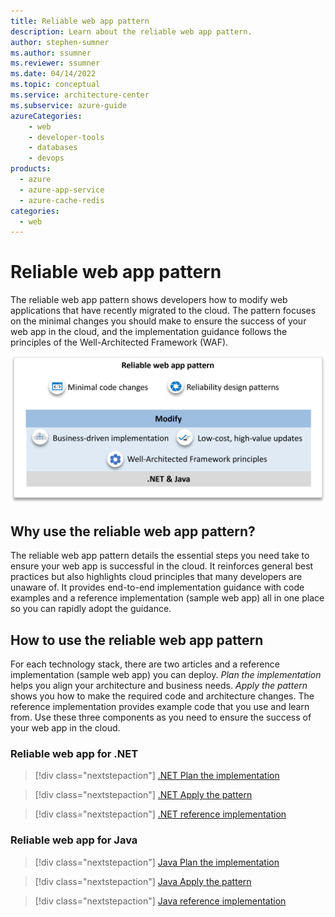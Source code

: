 ```yaml
---
title: Reliable web app pattern
description: Learn about the reliable web app pattern.
author: stephen-sumner    
ms.author: ssumner
ms.reviewer: ssumner
ms.date: 04/14/2022
ms.topic: conceptual
ms.service: architecture-center
ms.subservice: azure-guide
azureCategories:
    - web
    - developer-tools
    - databases
    - devops
products:
  - azure
  - azure-app-service
  - azure-cache-redis
categories:
  - web
---
```


# Reliable web app pattern

The reliable web app pattern shows developers how to modify web applications that have recently migrated to the cloud. The pattern focuses on the minimal changes you should make to ensure the success of your web app in the cloud, and the implementation guidance follows the principles of the Well-Architected Framework (WAF).

[![Diagram showing the principles of the reliable web app pattern](images/reliable-web-app-overview.png)](images/reliable-web-app-overview.png)

## Why use the reliable web app pattern?

The reliable web app pattern details the essential steps you need take to ensure your web app is successful in the cloud. It reinforces general best practices but also highlights cloud principles that many developers are unaware of. It provides end-to-end implementation guidance with code examples and a reference implementation (sample web app) all in one place so you can rapidly adopt the guidance.

## How to use the reliable web app pattern

For each technology stack, there are two articles and a reference implementation (sample web app) you can deploy. *Plan the implementation* helps you align your architecture and business needs. *Apply the pattern* shows you how to make the required code and architecture changes. The reference implementation provides example code that you use and learn from. Use these three components as you need to ensure the success of your web app in the cloud.

### Reliable web app for .NET

>[!div class="nextstepaction"]
> [.NET Plan the implementation](./dotnet/pattern-overview.yml)

>[!div class="nextstepaction"]
>[.NET Apply the pattern](./dotnet/apply-pattern.yml)

>[!div class="nextstepaction"]
>[.NET reference implementation](https://aka.ms/eap/rwa/dotnet)

### Reliable web app for Java

>[!div class="nextstepaction"]
>[Java Plan the implementation](./java/plan-implementation.yml)

>[!div class="nextstepaction"]
>[Java Apply the pattern](./java/apply-pattern.yml)

>[!div class="nextstepaction"]
>[Java reference implementation](https://github.com/Azure/reliable-web-app-pattern-java#reliable-web-app-pattern-for-java)